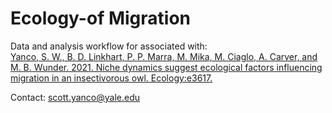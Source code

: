 # Ecology-of Migration
Data and analysis workflow for associated with:  
[Yanco, S. W., B. D. Linkhart, P. P. Marra, M. Mika, M. Ciaglo, A. Carver, and M. B. Wunder. 2021. Niche dynamics suggest ecological factors influencing migration in an insectivorous owl. Ecology:e3617.](https://esajournals.onlinelibrary.wiley.com/doi/abs/10.1002/ecy.3617?af=R)

Contact: scott.yanco@yale.edu
